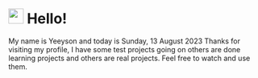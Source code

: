  <h1>
    <img src="https://emojis.slackmojis.com/emojis/images/1643510097/45343/hi.gif?1643510097" width="30"/> 
    Hello!
 </h1>
 <p>
    My name is Yeeyson and today is Sunday, 13 August 2023
    Thanks for visiting my profile, I have some test projects going on others are done learning projects and others are real projects.
    Feel free to watch and use them.
 </p>